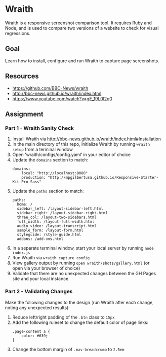 # Wraith
Wraith is a responsive screenshot comparison tool. It requires Ruby and Node, and is used to compare two versions of a website to check for visual regressions.

## Goal
Learn how to install, configure and run Wraith to capture page screenshots.

## Resources
- https://github.com/BBC-News/wraith
- http://bbc-news.github.io/wraith/index.html
- https://www.youtube.com/watch?v=gE_19L0l2q0

## Assignment 

### Part 1 - Wraith Sanity Check 

1. Install Wraith via http://bbc-news.github.io/wraith/index.html#Installation
2. In the main directory of this repo, initialize Wraith by running `wraith setup` from a terminal window
3. Open 'wraith/configs/config.yaml' in your editor of choice
4. Update the `domains` section to match:
    ```
    domains:
        local: "http://localhost:8080"
        production: "http://mpgilbertusa.github.io/Responsive-Starter-Kit-Pro-Sass"
    ```
5. Update the `paths` section to match: 
    ```
    paths:
      home: /
      sidebar_left: /layout-sidebar-left.html
      sidebar_right: /layout-sidebar-right.html
      three_col: /layout-two-sidebars.html
      full_width: /layout-full-width.html
      audio_video: /layout-transcript.html
      sample_form: /layout-form.html
      styleguide: /style-guide.html
      addons: /add-ons.html
    ```
6. In a separate terminal window, start your local server by running `node index.js`
7. Run Wraith via `wraith capture config`
8. View gallery output by running `open wraith/shots/gallery.html` (or open via your browser of choice)
9. Validate that there are no unexpected changes between the GH Pages site and your local instance. 

### Part 2 - Validating Changes

Make the following changes to the design (run Wraith after each change, noting any unexpected results):

1. Reduce left/right padding of the `.btn` class to `15px`
2. Add the following ruleset to change the default color of page links:
    ```
    .page-content a {
        color: #639;
    }
    ```
3. Change the bottom margin of `.nav-breadcrumb` to `2.5em`